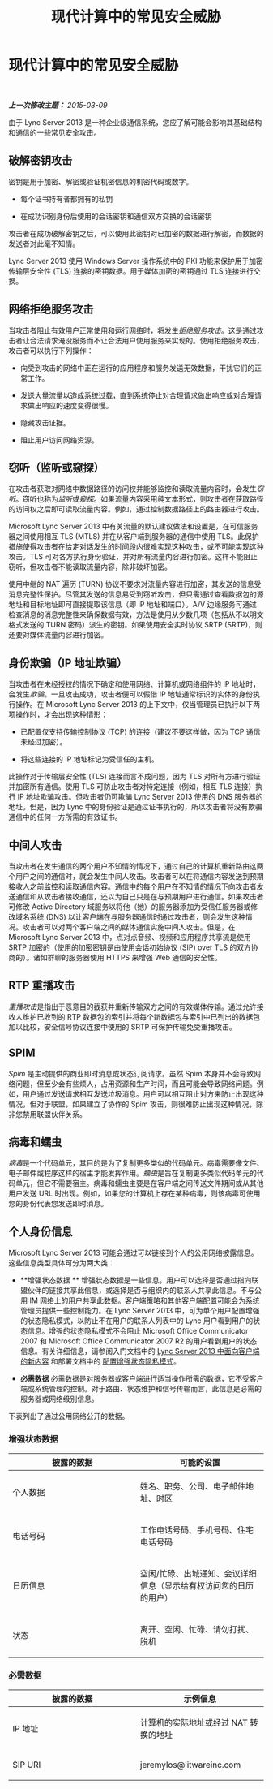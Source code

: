 ﻿---
title: 现代计算中的常见安全威胁
TOCTitle: 现代计算中的常见安全威胁
ms:assetid: 56d22197-e8e2-46b8-b3a3-507bd663700e
ms:mtpsurl: https://technet.microsoft.com/zh-cn/library/Dn433220(v=OCS.15)
ms:contentKeyID: 56558978
ms.date: 05/19/2016
mtps_version: v=OCS.15
ms.translationtype: HT
---

# 现代计算中的常见安全威胁

 

_**上一次修改主题：** 2015-03-09_

由于 Lync Server 2013 是一种企业级通信系统，您应了解可能会影响其基础结构和通信的一些常见安全攻击。

## 破解密钥攻击

密钥是用于加密、解密或验证机密信息的机密代码或数字。

  - 每个证书持有者都拥有的私钥

  - 在成功识别身份后使用的会话密钥和通信双方交换的会话密钥

攻击者在成功破解密钥之后，可以使用此密钥对已加密的数据进行解密，而数据的发送者对此毫不知情。

Lync Server 2013 使用 Windows Server 操作系统中的 PKI 功能来保护用于加密传输层安全性 (TLS) 连接的密钥数据。用于媒体加密的密钥通过 TLS 连接进行交换。

## 网络拒绝服务攻击

当攻击者阻止有效用户正常使用和运行网络时，将发生*拒绝服务攻击*。这是通过攻击者让合法请求淹没服务而不让合法用户使用服务来实现的。使用拒绝服务攻击，攻击者可以执行下列操作：

  - 向受到攻击的网络中正在运行的应用程序和服务发送无效数据，干扰它们的正常工作。

  - 发送大量流量以造成系统过载，直到系统停止对合理请求做出响应或对合理请求做出响应的速度变得很慢。

  - 隐藏攻击证据。

  - 阻止用户访问网络资源。

## 窃听（监听或窥探）

在攻击者获取对网络中数据路径的访问权并能够监控和读取流量内容时，会发生*窃听*。窃听也称为*监听*或*窥探*。如果流量内容采用纯文本形式，则攻击者在获取路径的访问权之后即可读取流量内容。例如，通过控制数据路径上的路由器进行攻击。

Microsoft Lync Server 2013 中有关流量的默认建议做法和设置是，在可信服务器之间使用相互 TLS (MTLS) 并在从客户端到服务器的通信中使用 TLS。此保护措施使得攻击者在给定对话发生的时间段内很难实现这种攻击，或不可能实现这种攻击。TLS 可对各方执行身份验证，并对所有流量内容进行加密。这样不能阻止窃听，但攻击者不能读取流量内容，除非破坏加密。

使用中继的 NAT 遍历 (TURN) 协议不要求对流量内容进行加密，其发送的信息受消息完整性保护。尽管其发送的信息易受到窃听攻击，但只需通过查看数据包的源地址和目标地址即可直接提取该信息（即 IP 地址和端口）。A/V 边缘服务可通过检查消息的消息完整性来确保数据有效，方法是使用从少数几项（包括从不以明文格式发送的 TURN 密码）派生的密钥。如果使用安全实时协议 SRTP (SRTP)，则还要对媒体流量内容进行加密。

## 身份欺骗（IP 地址欺骗）

当攻击者在未经授权的情况下确定和使用网络、计算机或网络组件的 IP 地址时，会发生*欺骗*。一旦攻击成功，攻击者便可以假借 IP 地址通常标识的实体的身份执行操作。在 Microsoft Lync Server 2013 的上下文中，仅当管理员已执行以下两项操作时，才会出现这种情形：

  - 已配置仅支持传输控制协议 (TCP) 的连接（建议不要这样做，因为 TCP 通信未经过加密）。

  - 将这些连接的 IP 地址标记为受信任的主机。

此操作对于传输层安全性 (TLS) 连接而言不成问题，因为 TLS 对所有方进行验证并加密所有通信。使用 TLS 可防止攻击者对特定连接（例如，相互 TLS 连接）执行 IP 地址欺骗攻击。但攻击者仍可欺骗 Lync Server 2013 使用的 DNS 服务器的地址。但是，因为 Lync 中的身份验证是通过证书执行的，所以攻击者将没有欺骗通信中的任何一方所需的有效证书。

## 中间人攻击

当攻击者在发生通信的两个用户不知情的情况下，通过自己的计算机重新路由这两个用户之间的通信时，就会发生中间人攻击。攻击者可以在将通信内容发送到预期接收人之前监控和读取通信内容。通信中的每个用户在不知情的情况下向攻击者发送通信和从攻击者接收通信，还以为自己只是在与预期用户进行通信。如果攻击者可修改 Active Directory 域服务以将他（她）的服务器添加为受信任服务器或修改域名系统 (DNS) 以让客户端在与服务器通信时通过攻击者，则会发生这种情况。攻击者可以对两个客户端之间的媒体通信实施中间人攻击。但是，在 Microsoft Lync Server 2013 中，点对点音频、视频和应用程序共享流是使用 SRTP 加密的（使用的加密密钥是由使用会话初始协议 (SIP) over TLS 的双方协商的）。诸如群聊的服务器使用 HTTPS 来增强 Web 通信的安全性。

## RTP 重播攻击

*重播攻击*是指出于恶意目的截获并重新传输双方之间的有效媒体传输。通过允许接收人维护已收到的 RTP 数据包的索引并将每个新数据包与索引中已列出的数据包加以比较，安全信号协议连接中使用的 SRTP 可保护传输免受重播攻击。

## SPIM

*Spim* 是主动提供的商业即时消息或状态订阅请求。虽然 Spim 本身并不会导致网络问题，但至少会有些烦人，占用资源和生产时间，而且可能会导致网络问题。例如，用户通过发送请求相互发送垃圾消息。用户可以相互阻止对方来防止出现这种情况，但对于联盟，如果建立了协作的 Spim 攻击，则很难防止出现这种情况，除非您禁用联盟伙伴关系。

## 病毒和蠕虫

*病毒*是一个代码单元，其目的是为了复制更多类似的代码单元。病毒需要像文件、电子邮件或程序这样的宿主才能发挥作用。*蠕虫*是旨在复制更多类似代码单元的代码单元，但它不需要宿主。病毒和蠕虫主要是在客户端之间传送文件期间或从其他用户发送 URL 时出现。例如，如果您的计算机上存在某种病毒，则该病毒可使用您的身份代表您发送即时消息。

## 个人身份信息

Microsoft Lync Server 2013 可能会通过可以链接到个人的公用网络披露信息。这些信息类型具体可分为两大类：

  - **增强状态数据 ** 增强状态数据是一些信息，用户可以选择是否通过指向联盟伙伴的链接共享此信息，或选择是否与组织内的联系人共享此信息。不与公用 IM 网络上的用户共享此数据。客户端策略和其他客户端配置可能会为系统管理员提供一些控制能力。在 Lync Server 2013 中，可为单个用户配置增强的状态隐私模式，以防止不在用户的联系人列表中的 Lync 用户看到用户的状态信息。增强的状态隐私模式不会阻止 Microsoft Office Communicator 2007 和 Microsoft Office Communicator 2007 R2 的用户看到用户的状态信息。有关详细信息，请参阅入门文档中的 [Lync Server 2013 中面向客户端的新内容](lync-server-2013-what-s-new-for-clients.md) 和部署文档中的 [配置增强状态隐私模式](lync-server-2013-configuring-enhanced-presence-privacy-mode.md)。

  - **必需数据** 必需数据是对服务器或客户端进行适当操作所需的数据，它不受客户端或系统管理的控制。对于路由、状态维护和信号传输而言，此信息是必需的服务器或网络级别信息。

下表列出了通过公用网络公开的数据。

### 增强状态数据

<table>
<colgroup>
<col style="width: 50%" />
<col style="width: 50%" />
</colgroup>
<thead>
<tr class="header">
<th>披露的数据</th>
<th>可能的设置</th>
</tr>
</thead>
<tbody>
<tr class="odd">
<td><p>个人数据</p></td>
<td><p>姓名、职务、公司、电子邮件地址、时区</p></td>
</tr>
<tr class="even">
<td><p>电话号码</p></td>
<td><p>工作电话号码、手机号码、住宅电话号码</p></td>
</tr>
<tr class="odd">
<td><p>日历信息</p></td>
<td><p>空闲/忙碌、出城通知、会议详细信息（显示给有权访问您的日历的用户）</p></td>
</tr>
<tr class="even">
<td><p>状态</p></td>
<td><p>离开、空闲、忙碌、请勿打扰、脱机</p></td>
</tr>
</tbody>
</table>


### 必需数据

<table>
<colgroup>
<col style="width: 50%" />
<col style="width: 50%" />
</colgroup>
<thead>
<tr class="header">
<th>披露的数据</th>
<th>示例信息</th>
</tr>
</thead>
<tbody>
<tr class="odd">
<td><p>IP 地址</p></td>
<td><p>计算机的实际地址或经过 NAT 转换的地址</p></td>
</tr>
<tr class="even">
<td><p>SIP URI</p></td>
<td><p>jeremylos@litwareinc.com</p></td>
</tr>
</tbody>
</table>

